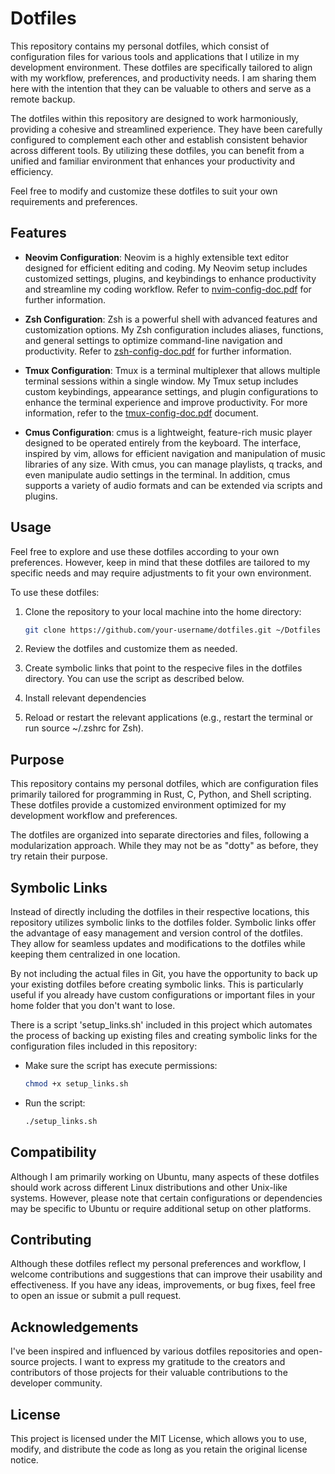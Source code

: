 # Dotfiles

This repository contains my personal dotfiles, which consist of configuration
files for various tools and applications that I utilize in my development
environment. These dotfiles are specifically tailored to align with my
workflow, preferences, and productivity needs. I am sharing them here with the
intention that they can be valuable to others and serve as a remote backup.

The dotfiles within this repository are designed to work harmoniously,
providing a cohesive and streamlined experience. They have been carefully
configured to complement each other and establish consistent behavior across
different tools. By utilizing these dotfiles, you can benefit from a unified
and familiar environment that enhances your productivity and efficiency.

Feel free to modify and customize these dotfiles to suit your own requirements 
and preferences.

## Features

- **Neovim Configuration**: Neovim is a highly extensible text editor
designed for efficient editing and coding. My Neovim setup includes customized
settings, plugins, and keybindings to enhance productivity and streamline my
coding workflow. Refer to [nvim-config-doc.pdf](nvim/doc/nvim-config-doc.pdf)
for further information.

- **Zsh Configuration**: Zsh is a powerful shell with advanced features
and customization options. My Zsh configuration includes aliases, functions,
and general settings to optimize command-line navigation and productivity.
Refer to [zsh-config-doc.pdf](zsh/doc/zsh-config-doc.pdf) for further
information.

- **Tmux Configuration**: Tmux is a terminal multiplexer that allows
multiple terminal sessions within a single window. My Tmux setup includes
custom keybindings, appearance settings, and plugin configurations to enhance
the terminal experience and improve productivity. For more information, refer
to the [tmux-config-doc.pdf](tmux/doc/tmux-config-doc.pdf) document.

- **Cmus Configuration**: cmus is a lightweight, feature-rich music player 
designed to be operated entirely from the keyboard. The interface, inspired by 
vim, allows for efficient navigation and manipulation of music libraries of 
any size. With cmus, you can manage playlists, q tracks, and even manipulate 
audio settings in the terminal. In addition, cmus supports a variety of audio 
formats and can be extended via scripts and plugins.

## Usage

Feel free to explore and use these dotfiles according to your own preferences.
However, keep in mind that these dotfiles are tailored to my specific needs and
may require adjustments to fit your own environment.

To use these dotfiles:

1. Clone the repository to your local machine into the home directory:
   ```bash
   git clone https://github.com/your-username/dotfiles.git ~/Dotfiles
   ```

2. Review the dotfiles and customize them as needed.

3. Create symbolic links that point to the respecive files in the dotfiles
   directory. You can use the script as described below.

4. Install relevant dependencies

5. Reload or restart the relevant applications (e.g., restart the terminal or
run source ~/.zshrc for Zsh).

## Purpose

This repository contains my personal dotfiles, which are configuration files
primarily tailored for programming in Rust, C, Python, and Shell scripting.
These dotfiles provide a customized environment optimized for my development
workflow and preferences.

The dotfiles are organized into separate directories and files, following a
modularization approach. While they may not be as "dotty" as before, they
try retain their purpose.

 ## Symbolic Links

Instead of directly including the dotfiles in their respective locations,
this repository utilizes symbolic links to the dotfiles folder. Symbolic links
offer the advantage of easy management and version control of the dotfiles.
They allow for seamless updates and modifications to the dotfiles while keeping
them centralized in one location.

By not including the actual files in Git, you have the opportunity to back up
your existing dotfiles before creating symbolic links. This is particularly
useful if you already have custom configurations or important files in your
home folder that you don't want to lose.

There is a script 'setup_links.sh' included in this project which automates the
process of backing up existing files and creating symbolic links for the
configuration files included in this repository:

- Make sure the script has execute permissions:
   ```bash
   chmod +x setup_links.sh
   ```
- Run the script:
   ```bash
   ./setup_links.sh
   ```

## Compatibility

Although I am primarily working on Ubuntu, many aspects of these dotfiles
should work across different Linux distributions and other Unix-like systems.
However, please note that certain configurations or dependencies may be
specific to Ubuntu or require additional setup on other platforms.

## Contributing

Although these dotfiles reflect my personal preferences and workflow, I welcome
contributions and suggestions that can improve their usability and effectiveness.
If you have any ideas, improvements, or bug fixes, feel free to open an issue
or submit a pull request.

## Acknowledgements

I've been inspired and influenced by various dotfiles repositories and
open-source projects. I want to express my gratitude to the creators and
contributors of those projects for their valuable contributions to the
developer community.

## License

This project is licensed under the MIT License, which allows you to use,
modify, and distribute the code as long as you retain the original license
notice.
